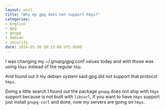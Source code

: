 ```yaml
---
layout: post
title: "Why my gpg does not support hkps?"
categories:
- English
- gpg
- gnupg
- debian
- security
date: 2014-05-30 20:23:08 UTC-0500
---
```

I was changing my ~/.gnupg/gpg.conf values today and with those was using `hkps` instead of the regular `hkp`.

And found out it my debian system said gpg did not support that protocol `hkps`.

Doing a little search I found out the package `gnupg` does not ship with `hkps` support because is not built with `libcurl`, if you want to have `hkps` support just install `gnupg-curl` and done, now my servers are going on `hkps`.
